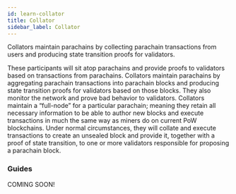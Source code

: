 ```yaml
---
id: learn-collator
title: Collator
sidebar_label: Collator
---
```


Collators maintain parachains by collecting parachain transactions from users and producing state transition proofs for validators.

These participants will sit atop parachains and provide proofs to validators based on transactions from parachains. Collators maintain parachains by aggregating parachain transactions into parachain blocks and producing state transition proofs for validators based on those blocks. They also monitor the network and prove bad behavior to validators. Collators maintain a “full-node” for a particular parachain; meaning they retain all necessary information to be able to author new blocks and execute transactions in much the same way as miners do on current PoW blockchains. Under normal circumstances, they will collate and execute transactions to create an unsealed block and provide it, together with a proof of state transition, to one or more validators responsible for proposing a parachain block.

### Guides

COMING SOON!
